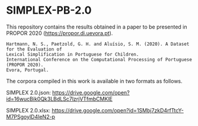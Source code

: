 # SIMPLEX-PB-2.0

This repository contains the results obtained in a paper to be presented in PROPOR 2020 (https://propor.di.uevora.pt).

```
Hartmann, N. S., Paetzold, G. H. and Aluísio, S. M. (2020). A Dataset for the Evaluation of
Lexical Simplification in Portuguese for Children.
International Conference on the Computational Processing of Portuguese (PROPOR 2020).
Evora, Portugal.
```

The corpora compiled in this work is available in two formats as follows.

SIMPLEX 2.0.json:
https://drive.google.com/open?id=16wucBik0Qk3LBdLSc7lzrjVTfmbCMKlE

SIMPLEX 2.0.xlsx:
https://drive.google.com/open?id=1SMbj7zkD4rfTtcY-M7PSgoylD4IeN2-p


